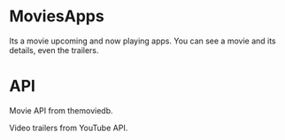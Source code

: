 # MoviesApps
Its a movie upcoming and now playing apps.
You can see a movie and its details, even the trailers.

# API
Movie API from themoviedb.

Video trailers from YouTube API.
